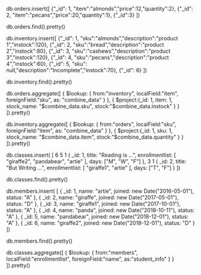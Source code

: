 db.orders.insert([
{"_id": 1, "item":"almonds","price":12,"quantity":2},
{"_id": 2, "item":"pecans","price":20,"quantity":1},
{"_id":3}
])

db.orders.find().pretty()

db.inventory.insert([
{"_id": 1, "sku":"almonds","description":"product 1","instock":120},
{"_id": 2, "sku":"bread","description":"product 2","instock":80},
{"_id": 3, "sku":"cashews","description":"product 3","instock":120},
{"_id": 4, "sku":"pecans","description":"product 4","instock":60},
{"_id": 5, "sku": null,"description":"Incomplete","instock":70},
{"_id": 6}
])

db.inventory.find().pretty()

db.orders.aggregate([
    {
        $lookup:
        {
            from:"inventory",
            localField:"item",
            foreignField:"sku",
            as: "combine_data"
        }
    },
    {
        $project:{_id: 1, item: 1, stock_name: "$combine_data.sku", stock:"$combine_data.instock" }
    }
]).pretty()




db.inventory.aggregate([
    {
        $lookup:
        {
            from:"orders",
            localField:"sku",
            foreignField:"item",
            as: "combine_data"
        }
    },
    {
        $project:{_id: 1, sku: 1, stock_name: "$combine_data.item", stock:"$combine_data.quantity" }
    }
]).pretty()




db.classes.insert( [                                     6            5          1
  { _id: 1, title: "Reading is ...", enrollmentlist: [ "giraffe2", "pandabear", "artie" ], days: ["M", "W", "F"] },                                                3            1 
  { _id: 2, title: "But Writing ...", enrollmentlist: [ "giraffe1", "artie" ], days: ["T", "F"] } ])


db.classes.find().pretty()


db.members.insert( [
   { _id: 1, name: "artie", joined: new Date("2016-05-01"), status: "A" }, 
   { _id: 2, name: "giraffe", joined: new Date("2017-05-01"), status: "D" }, 
   { _id: 3, name: "giraffe1", joined: new Date("2017-10-01"), status: "A" }, 
   { _id: 4, name: "panda", joined: new Date("2018-10-11"), status: "A" }, 
   { _id: 5, name: "pandabear", joined: new Date("2018-12-01"), status: "A" }, 
   { _id: 6, name: "giraffe2", joined: new Date("2018-12-01"), status: "D" } 
])


db.members.find().pretty()




db.classes.aggregate([
    {
        $lookup:
        {
            from:"members",
            localField:"enrollmentlist",
            foreignField:"name",
            as:"student_info"
        }
    }
]).pretty()